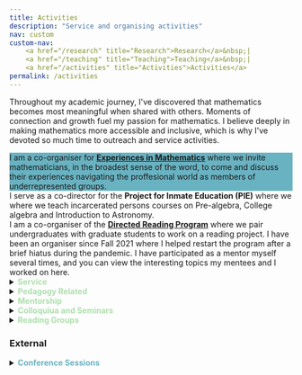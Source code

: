 ```yaml
---
title: Activities
description: "Service and organising activities"
nav: custom
custom-nav: 
    <a href="/research" title="Research">Research</a>&nbsp;|
    <a href="/teaching" title="Teaching">Teaching</a>&nbsp;|
    <a href="/activities" title="Activities">Activities</a>
permalink: /activities
---
```


Throughout my academic journey, I've discovered that mathematics becomes most meaningful when shared with others. Moments of connection and growth fuel my passion for mathematics. I believe deeply in making mathematics more accessible and inclusive, which is why I've devoted so much time to outreach and service activities.

<!--; I serve as a co-director for the **Project for Inmate Education** (PIE) ; 
 while serving as Co-Director of the Project for Inmate Education alongside Mikayla W. and Andy S. since July 2023. I've held the position of Head TA in the Mathematics Department since July 2022. From August 2021, I've been co-organizing both the Math Department Peer Support Program (through June 2025) and the Directed Reading Program (through December 2024).-->

<div class="callout" style="background-color:#69b2c1">
I am a co-organiser for <a href="https://sites.google.com/ucsc.edu/experiencesinmath/"><b>Experiences in Mathematics</b></a> where we invite mathematicians, in the broadest sense of the word, to come and discuss their experiences navigating the proffesional world as members of underrepresented groups.
</div>

<div class="callout">
I serve as a co-director for the <b>Project for Inmate Education (PIE)</b> where we where we teach incarcerated persons courses on Pre-algebra, College algebra and Introduction to Astronomy.
</div>

<div class="callout">
I am a co-organiser of the <a href="https://sites.google.com/ucsc.edu/drp-math/"><b>Directed Reading Program</b></a> where we pair undergraduates with graduate students to work on a reading project. I have been an organiser since Fall 2021 where I helped restart the program after a brief hiatus during the pandemic. I have participated as a mentor myself several times, and you can view the interesting topics my mentees and I worked on here.
</div>

<!-- ### UC Santa Cruz -->

<details>
    <summary><b style="color:#addfad">Service</b></summary>

<ul style="line-height:180%">

<li> <b href="">Experiences in Mathematics</b>, <small>Mar 2024 - <em>present</em></small><br>
    Co-Organiser, <small>with Jennifer Guerrero and Nariel Monteiro</small></li>

<li> <b>Project for Inmate Education (PIE)</b>, <small>Jul 2023 - <em>present</em></small><br>
    Co-Director, <small>with Mikayla Wilson</small></li>

<li> <b>Head TA</b>, Mathematics Department, <small>Jul 2022 - <em>present</em></small></li>

<li> <a href="https://sites.google.com/ucsc.edu/drp-math/"><b>Directed Reading Program</b></a>, <small>Aug 2021 - <em>present</em></small><br>
    Co-Organiser, <small>with Mike Williams and Jennifer Guerrero</small></li>

<li> <a href="https://sites.google.com/ucsc.edu/awm/"><b>Association for Women in Mathematics</b></a>, UCSC Chapter<br>
    <small> President (Sep 2022 - Sep 2023), General Secretary (Nov 2020 - Jun 2022)</small>

<ul>
    <li><b>Prelim Study Group</b><small>(an AWM Initiative)</small>
<ul>
    <li><em>Study Leader for Algebra</em>, <small>Spring 2024, Summer 2023</small></li>
    <li><em>Study Leader for Analysis</em>, <small>Winter 2022, Summer 2022</small></li>
    <li><em>Study Leader for Geometry</em>, <small>Winter 2022, Summer 2022</small></li>
</ul>
</li>
    <li><b>EmpowHER Hour</b><small>(an AWM Initiative)</small></li>
</ul>

</li>
<li> <b>Mathematics Department Peer Support Program</b>, <small>Aug 2021 - <em>present</em></small><br>
    Organiser, <small>co-organised with Ryan Pugh, Jennifer Guerrero, David Rubinstein, Malachi Alexander, Sophie Aiken</small></li>

<li> <b>Mathematics Department DEI Committee</b>, <small>Oct 2020 - Jun 2022</small><br>
    Graduate Student Representative</li>

<li> <b>Mathematics Department GSI Support</b>, <small>Feb 2021 - Aug 2021</small><br>
    Organiser & Convener</li>
</ul>
</details>

<!-- --------------------------------------------------- -->

<details>
    <summary><b style="color:#addfad">Pedagogy Related</b></summary>

<ul style="line-height:180%">

<li> <em>Graduate Student Facilitator</em>, <a href="https://tlc.ucsc.edu/programs/preparing-for-inclusive-teaching/"><b>Preparing for Inclusive
Teaching</b></a><br>
    <small> Sep 2024, 2023</small></li>

<li> <a href="https://tlc.ucsc.edu/programs/graduate-pedagogy-fellows/"><b>Graduate Pedagogy Fellow</b></a>, Mathematics<br>
    <small> Winter - Spring 2024</small></li>

<li> <em>Session Leader</em>, <a href="https://people.ucsc.edu/~pmorale5/mtc/"><b>Math Teachers’ Circle, Santa Cruz</b></a><br>
    <small> Mar 2024</small></li>

<li> <a href="https://sites.google.com/ucsc.edu/edgedsprogram/"><b>edge-DS</b></a><br>
    <em>Interdisciplinary Scholar,</em>, <small> Fall 2023 - Spring 2024</small><br>
    <em>Foundations Scholar</em>, <small> Fall 2023 - Spring 2024</small></li>

<li> <em>Graduate Student Researcher</em>, <b>Redisigning Calculus in the Life Sciences</b>, <small> Summer 2023, 2021</small></li>

<li> <a href="https://tlc.ucsc.edu/programs/summer-gsi-peer-support-team/"><b>Summer GSI Peer Support Team</b></a><br>
    <small> Spring - Summer 2021</small></li>

</ul>
</details>

<!-- --------------------------------------------------- -->

<details>
    <summary><b style="color:#addfad">Mentorship</b></summary>

<br>
<a href="https://sites.google.com/ucsc.edu/drp-math/"><b>Directed Reading Program</b></a>
<ul style="line-height:180%">

<li> Yahya Bashandy, <b>TBD</b>, <small>Winter 2024</small><br>
    <small>with David Rubinstein</small></li>

<li> Chloe Watson, <b>TBD</b>, <small>Winter 2024</small></li>

<li> Yahya Bashandy, <b>Group Cohomology & Hilbert's 90</b>, <small>Fall 2023</small><br>
    <small>with David Rubinstein</small></li>

<li> August Noe, <b>Model Theory</b>, <small>Fall 2023</small></li>

<li> Morea Lee, <b>Kummer Theory</b>, <small>Spring 2023</small></li>

<li> Brooke Zhang, <b>Combinatorial Designs</b>, <small>Fall 2022</small></li>

<li> Kenneth Gee, <b>The Lambek Correspondance</b>, <small>Summer - Fall 2022</small><br>
    <small>with David Rubinstein</small></li>

<li> Miles Mitchell, <b>Affine Algebraic Groups</b>, <small>Spring 2022</small></li>

<li> Morea Lee, <b>Galois Theory of Number Fields</b>, <small>Winter 2022</small></li>

<li> Yijia Sun, <b>Error Correction Codes</b>, <small>Fall 2021</small></li>

<li> Anna Yoon, <b>Elliptic Curve Cryptography</b>, <small>Winter 2020</small></li>

</ul>

<br>

<a href="https://sites.google.com/view/twoples/home"><b>Twoples</b></a>
<ul style="line-height:180%">

<li> Lillian Frey, <b>Linear Codes</b>, <small>Sep - Dec 2022</small><br>
    <small>Binghamton University</small></li>

<li> Lalit Sharma, <b>Class Groups</b>, <small>Feb - May 2022</small><br>
    <small>University of Delhi</small></li>

<li> Bowen Li, <b>Category Theory</b>, <small>Feb - May 2022</small><br>
    <small>Carleton College</small></li>

<li> Lalit Sharma, <b>Varieties</b>, <small>Sep - Dec 2021</small><br>
    <small>University of Delhi</small></li>

</ul>
</details>

<!-- --------------------------------------------------- -->

<details>
    <summary><b style="color:#addfad">Colloquiua and Seminars</b></summary>

<ul style="line-height:180%">

<li> <b>What are you reading?</b> <em>an informal seminar</em>, <small>Spring 2023</small><br>
    Organiser, <small>co-organised with David Rubinstein, Sophie Aiken and Jennifer Guerrero</small></li>

<li> <b>Category Theory Learning Seminar</b>, <small>Winter & Spring 2022</small><br>
    Organiser, <small>co-organised with Vaibhav Sutrave and David Rubinstein</small>
    <a href="https://drive.google.com/file/d/1_ZJplOxGbYQ77iPW1dp0YLyG3C5P4_Af/view?usp=drive_link" class="internal-link quarter-line-space">Seminar notes&nbsp;→</a></li>

<li> <b>Graduate Colloquium</b>, <small>Fall 2020 - Spring 2022</small><br>
    Organiser, <small>co-organised with David Rubinstein</small></li>

<li> <b>Undergraduate Colloquium</b>, <small>Spring 2022</small><br>
    Organiser, <small>as a member of AWM EC</small></li>
</ul>
</details>

<!-- --------------------------------------------------- -->

<details>
    <summary><b style="color:#addfad">Reading Groups</b></summary>

<ul style="line-height:150%">

<li> Abelian Varieties over Finite Fields &#9733;, <small>Fall 2023</small></li>

<li> Derived Categories of Permutation Modules, <small>Spring 2023</small></li>

<li> Canonical Induction Formulas, <small>Spring 2023</small></li>

<li> Topological Data Analysis &#9733;, <small>Winter 2023</small></li>

<li> Stacks &#9733;, <small>Fall 2022</small></li>

<li> Pointless Topology and Triangulated Categories, <small>Fall 2022</small></li>

<li> Stable Homotopy Theory, <small>Winter & Spring 2022</small></li>

<li> Étale Cohomology &#9733;, <small>Fall 2021</small></li>

<li> (Modular) Representation Theory, <small>Summer 2021</small></li>

<li> Local Class Field Theory, <small>Spring & Summer 2021</small></li>

<li> Homological Algebra &#9733;, <small>Spring 2021</small></li>

<li> A Course in Arithmetic by J.-P.Serre &#9733;, <small>Winter & Summer 2020</small></li>

</ul>
<br>
<small>&#9733; organiser or co-organiser</small>
</details>

<!-- --------------------------------------------------- -->

### External

<details>
    <summary><b style="color:#69b2c1">Conference Sessions</b></summary>

<ul style="line-height:180%">

<li> Invited Paper Session on <b>Rethinking Number Theory</b><br>
    <em>MAA MathFest</em><br>
    Organiser, <small>co-organised with Tyler Billingsley and Sandra Nair</small></li>

<li> Special Session on <b>Rethinking Number Theory</b><br>
    <em>AWM Research Symposium</em><br>
    Organiser, <small>co-organised with Eva Goedhart and Amita Malik</small></li>

</ul>
</details>

<!-- #69b2c1 -->